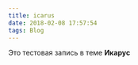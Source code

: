 ```yaml
---
title: icarus
date: 2018-02-08 17:57:54
tags: Blog
---
```

Это тестовая запись в теме **Икарус**

